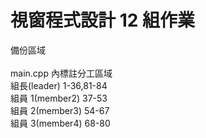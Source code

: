 視窗程式設計 12 組作業
===

備份區域</br>
</br>
main.cpp 內標註分工區域</br>
組長(leader) 1-36,81-84</br>
組員 1(member2) 37-53</br>
組員 2(member3) 54-67</br>
組員 3(member4) 68-80</br>
